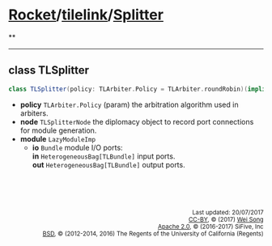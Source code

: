 [Rocket](../Readme.md)/[tilelink](../tilelink.md)/[Splitter](https://github.com/freechipsproject/rocket-chip/blob/master/src/main/scala/tilelink/Splitter.scala)
=====================
**

**********************

## class TLSplitter

~~~scala
class TLSplitter(policy: TLArbiter.Policy = TLArbiter.roundRobin)(implicit p: Parameters) extends LazyModule
~~~

+ **policy** `TLArbiter.Policy` (param) the arbitration algorithm used in arbiters.
+ **node** `TLSplitterNode` the diplomacy object to record port connections for module generation.
+ **module** `LazyModuleImp`
  - **io** `Bundle` module I/O ports:<br>
    **in** `HeterogeneousBag[TLBundle]` input ports.<br>
    **out** `HeterogeneousBag[TLBundle]` output ports.<br>



<br><br><br><p align="right">
<sub>
Last updated: 20/07/2017<br>
[CC-BY](https://creativecommons.org/licenses/by/3.0/), &copy; (2017) [Wei Song](mailto:wsong83@gmail.com)<br>
[Apache 2.0](https://github.com/freechipsproject/rocket-chip/blob/master/LICENSE.SiFive), &copy; (2016-2017) SiFive, Inc<br>
[BSD](https://github.com/freechipsproject/rocket-chip/blob/master/LICENSE.Berkeley), &copy; (2012-2014, 2016) The Regents of the University of California (Regents)
</sub>
</p>
